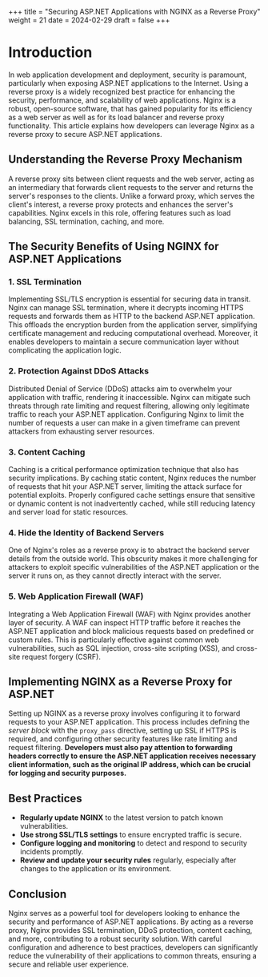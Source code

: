 +++
title = "Securing ASP.NET Applications with NGINX as a Reverse Proxy"
weight = 21
date = 2024-02-29
draft = false
+++

# Introduction

In web application development and deployment, security is paramount, particularly when exposing ASP.NET applications to the Internet. Using a reverse proxy is a widely recognized best practice for enhancing the security, performance, and scalability of web applications. Nginx is a robust, open-source software, that has gained popularity for its efficiency as a web server as well as for its load balancer and reverse proxy functionality. This article explains how developers can leverage Nginx as a reverse proxy to secure ASP.NET applications.

## Understanding the Reverse Proxy Mechanism

A reverse proxy sits between client requests and the web server, acting as an intermediary that forwards client requests to the server and returns the server's responses to the clients. Unlike a forward proxy, which serves the client's interest, a reverse proxy protects and enhances the server's capabilities. Nginx excels in this role, offering features such as load balancing, SSL termination, caching, and more.

## The Security Benefits of Using NGINX for ASP.NET Applications

### 1. **SSL Termination**

Implementing SSL/TLS encryption is essential for securing data in transit. Nginx can manage SSL termination, where it decrypts incoming HTTPS requests and forwards them as HTTP to the backend ASP.NET application. This offloads the encryption burden from the application server, simplifying certificate management and reducing computational overhead. Moreover, it enables developers to maintain a secure communication layer without complicating the application logic.

### 2. **Protection Against DDoS Attacks**

Distributed Denial of Service (DDoS) attacks aim to overwhelm your application with traffic, rendering it inaccessible. Nginx can mitigate such threats through rate limiting and request filtering, allowing only legitimate traffic to reach your ASP.NET application. Configuring Nginx to limit the number of requests a user can make in a given timeframe can prevent attackers from exhausting server resources.

### 3. **Content Caching**

Caching is a critical performance optimization technique that also has security implications. By caching static content, Nginx reduces the number of requests that hit your ASP.NET server, limiting the attack surface for potential exploits. Properly configured cache settings ensure that sensitive or dynamic content is not inadvertently cached, while still reducing latency and server load for static resources.

### 4. **Hide the Identity of Backend Servers**

One of Nginx's roles as a reverse proxy is to abstract the backend server details from the outside world. This obscurity makes it more challenging for attackers to exploit specific vulnerabilities of the ASP.NET application or the server it runs on, as they cannot directly interact with the server.

### 5. **Web Application Firewall (WAF)**

Integrating a Web Application Firewall (WAF) with Nginx provides another layer of security. A WAF can inspect HTTP traffic before it reaches the ASP.NET application and block malicious requests based on predefined or custom rules. This is particularly effective against common web vulnerabilities, such as SQL injection, cross-site scripting (XSS), and cross-site request forgery (CSRF).

## Implementing NGINX as a Reverse Proxy for ASP.NET

Setting up NGINX as a reverse proxy involves configuring it to forward requests to your ASP.NET application. This process includes defining the _server block_ with the `proxy_pass` directive, setting up SSL if HTTPS is required, and configuring other security features like rate limiting and request filtering. **Developers must also pay attention to forwarding headers correctly to ensure the ASP.NET application receives necessary client information, such as the original IP address, which can be crucial for logging and security purposes.**

## Best Practices

- **Regularly update NGINX** to the latest version to patch known vulnerabilities.
- **Use strong SSL/TLS settings** to ensure encrypted traffic is secure.
- **Configure logging and monitoring** to detect and respond to security incidents promptly.
- **Review and update your security rules** regularly, especially after changes to the application or its environment.

## Conclusion

Nginx serves as a powerful tool for developers looking to enhance the security and performance of ASP.NET applications. By acting as a reverse proxy, Nginx provides SSL termination, DDoS protection, content caching, and more, contributing to a robust security solution. With careful configuration and adherence to best practices, developers can significantly reduce the vulnerability of their applications to common threats, ensuring a secure and reliable user experience.